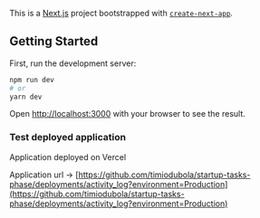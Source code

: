 This is a [Next.js](https://nextjs.org/) project bootstrapped with [`create-next-app`](https://github.com/vercel/next.js/tree/canary/packages/create-next-app).

## Getting Started

First, run the development server:

```bash
npm run dev
# or
yarn dev
```

Open [http://localhost:3000](http://localhost:3000) with your browser to see the result.


### Test deployed application 

Application deployed on Vercel 

Application url -> [https://github.com/timiodubola/startup-tasks-phase/deployments/activity_log?environment=Production](https://github.com/timiodubola/startup-tasks-phase/deployments/activity_log?environment=Production)
